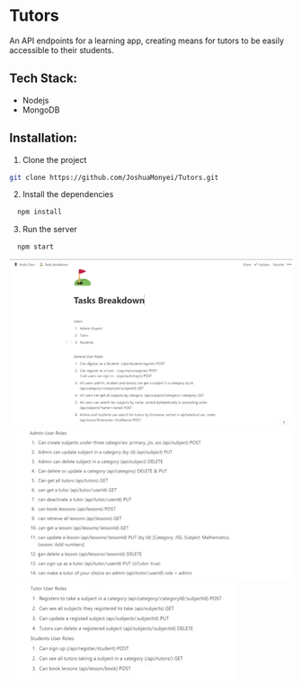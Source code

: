 # Tutors
 An API endpoints for a learning app, creating means for tutors to be easily accessible to their students.
 ## Tech Stack:
 - Nodejs
 - MongoDB
 ## Installation:
 1. Clone the project
 ```bash 
 git clone https://github.com/JoshuaMonyei/Tutors.git 
```
2. Install the dependencies
```bash
  npm install
```
3. Run the server
```bash
  npm start
```

![picture explaining task functionalities](https://github.com/JoshuaMonyei/Tutors/blob/24f5515bf41a7deeb1accc05adc793307a95b696/Tutor%20I.png)
![picture explaining task functionalities](https://github.com/JoshuaMonyei/Tutors/blob/24f5515bf41a7deeb1accc05adc793307a95b696/Tutor%20II.png)
![picture explaining task functionalities](https://github.com/JoshuaMonyei/Tutors/blob/24f5515bf41a7deeb1accc05adc793307a95b696/Tutor%20III.png)
